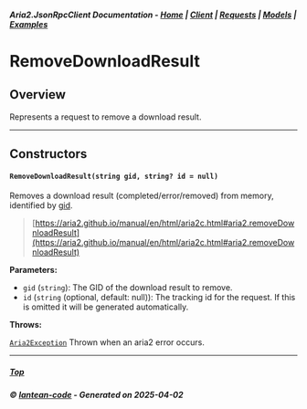 ##### Aria2.JsonRpcClient Documentation  - [Home](index.md) | [Client](client.md) | [Requests](requests.md) | [Models](models.md) | [Examples](examples.md)

# RemoveDownloadResult

## Overview

Represents a request to remove a download result.

---

## Constructors
#### `RemoveDownloadResult(string gid, string? id = null)`

Removes a download result (completed/error/removed) from memory, identified by [gid](#RemoveDownloadResult_string_gid__string__id___null_gid).

> [https://aria2.github.io/manual/en/html/aria2c.html#aria2.removeDownloadResult](https://aria2.github.io/manual/en/html/aria2c.html#aria2.removeDownloadResult)

**Parameters:**
<a id="RemoveDownloadResult_string_gid__string__id___null_gid"></a>
- `gid` (`string`): The GID of the download result to remove.
<a id="RemoveDownloadResult_string_gid__string__id___null_id"></a>
- `id` (`string` (optional, default: null)): The tracking id for the request. If this is omitted it will be generated automatically.

**Throws:**

[`Aria2Exception`](Aria2Exception.md)
Thrown when an aria2 error occurs.

---




##### [Top](#top)
##### © [lantean-code](https://github.com/lantean-code) - _Generated on 2025-04-02_
